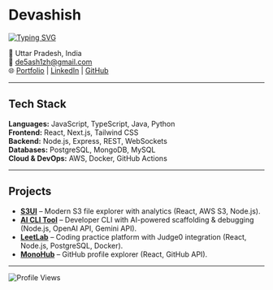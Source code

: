 # Devashish

[![Typing SVG](https://readme-typing-svg.demolab.com?font=Fira+Code&size=24&pause=1000&color=1DA1F2&width=600&lines=Full+Stack+Developer;React+%7C+Node.js+%7C+PostgreSQL;Cloud+%7C+Docker+%7C+AWS)](https://git.io/typing-svg)

📍 Uttar Pradesh, India  
📧 de5ash1zh@gmail.com  
🌐 [Portfolio](https://de5ash1zh.vercel.app) | [LinkedIn](https://linkedin.com/in/de5ash1zh) | [GitHub](https://github.com/de5ash1zh)  

---

##  Tech Stack
**Languages:** JavaScript, TypeScript, Java, Python  
**Frontend:** React, Next.js, Tailwind CSS  
**Backend:** Node.js, Express, REST, WebSockets  
**Databases:** PostgreSQL, MongoDB, MySQL  
**Cloud & DevOps:** AWS, Docker, GitHub Actions  

---

##  Projects
- **[S3UI](#)** – Modern S3 file explorer with analytics (React, AWS S3, Node.js).  
- **[AI CLI Tool](#)** – Developer CLI with AI-powered scaffolding & debugging (Node.js, OpenAI API, Gemini API).  
- **[LeetLab](#)** – Coding practice platform with Judge0 integration (React, Node.js, PostgreSQL, Docker).  
- **[MonoHub](#)** – GitHub profile explorer (React, GitHub API).  

---

![Profile Views](https://komarev.com/ghpvc/?username=de5ash1zh&color=blue&style=flat-square)  
